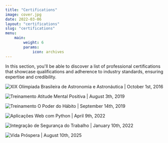 ```yaml
---
title: "Certifications"
image: cover.jpg
date: 2022-03-06
layout: "certifications"
slug: "certifications"
menu:
    main:
        weight: 6
        params: 
            icon: archives
---
```


In this section, you'll be able to discover a list of professional certifications that showcase qualifications and adherence to industry standards, ensuring expertise and credibility.

<!-- Hugo theme Stack supports the creation of interactive image galleries using Markdown. It's powered by [PhotoSwipe](https://photoswipe.com/) and its syntax was inspired by [Typlog](https://typlog.com/).

To use this feature, the image must be in the same directory as the Markdown file, as it uses Hugo's page bundle feature to read the dimensions of the image. **External images are not supported.** -->

<!-- ## Syntax

```markdown
### Test 1
![Image 1](1.jpg)
```

```markdown
### Test 2
![Image 2](2.jpg)
``` -->

![XIX Olímpiada Brasileira de Astronomia e Astronáutica | October 1st, 2016](img/01.png) 

![Treinamento Atitude Mental Positiva | August 3th, 2019](img/02.png) 

![Treinamento O Poder do Hábito | September 14th, 2019](img/03.png) 

![Aplicações Web com Python | April 9th, 2022](img/04.png)

![Integração de Segurança do Trabalho | January 10th, 2022](img/05.png)

![Vida Próspera | August 10th, 2025](img/06.png)

<!-- > Photo by [mymind](https://unsplash.com/@mymind) and [Luke Chesser](https://unsplash.com/@lukechesser) on [Unsplash](https://unsplash.com/) -->